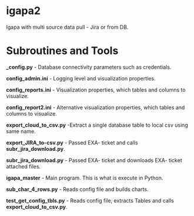 # igapa2
Igapa with multi source data pull - Jira or from DB.



# Subroutines and Tools
**_config.py** - Database connectivity parameters such as credentials.

**config_admin.ini** - Logging level and visualization properties.

**config_reports.ini** - Visualization properties, which tables and columns to visualize.

**config_report2.ini** - Alternative visualization properties, which tables and columns to visualize.

**export_cloud_to_csv.py** -Extract a single database table to local csv using same name.

**export_JIRA_to-csv.py** - Passed EXA- ticket and calls **subr_jira_download.py**.

**subr_jira_download.py** - Passed EXA- ticket and downloads EXA- ticket attached files.

**igapa_master** - Main program. This is what is execute in Python.

**sub_char_4_rows.py** - Reads config file and builds charts.

**test_get_config_tbls.py** - Reads config file, extracts Tables and calls **export_cloud_to_csv.py**.
